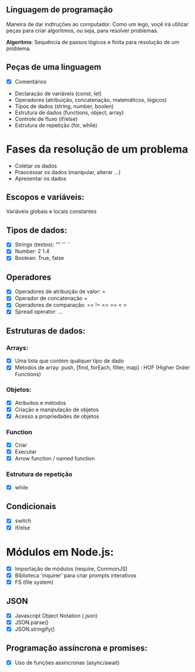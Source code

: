 ## Linguagem de programação

Maneira de dar indtruções ao computador.
Como um lego, voçê irá utilizar peças para criar algoritmos, ou seja, para resolver problemas.

**Algoritmo**: Sequência de passos lógicos e finita para resolução de um problema.

## Peças de uma linguagem

- [x] Comentários
- Declaração de variáveis (const, let)
- Operadores (atribuição, concatenação, matemáticos, lógicos)
- Tipos de dados (string, number, boolen)
- Estrutura de dados (functions, object, array)
- Controle de fluxo (if/else)
- Estrutura de repetição (for, while)

# Fases da resolução de um problema

- Coletar os dados
- Praocessar os dados (manipular, alterar ...)
- Apresentar os dados

## Escopos e variáveis:

Variáveis globais e locais
constantes

## Tipos de dados:

- [x] Strings (textos): "" '' ``
- [x] Number: 2 1.4
- [x] Boolean: True, false

## Operadores
- [x] Operadores de atribuição de valor: =
- [x] Operador de concatenação +
- [x] Operadores de comparação: == != <= >= < >
- [x] Spread operator: ...

## Estruturas de dados:

### Arrays:

- [x] Uma lista que contém qualquer tipo de dado
- [x] Métodos de array: push, [find, forEach, filter, map] : HOF (Higher Order Functions)

### Objetos:

- [x] Atribuitos e métodos
- [x] Criação e manipulação de objetos
- [x] Acesso a propriedades de objetos

### Function

- [x] Criar
- [x] Executar
- [x] Arrow function / named function

### Estrutura de repetição

- [x] while

## Condicionais

- [x] switch
- [x] if/else

# Módulos em Node.js:

- [x] Importação de módulos (require, CommonJS)
- [x] Biblioteca 'inquirer' para criar prompts interativos
- [x] FS (file system)

## JSON

- [x] Javascript Object Notation (.json)
- [x] JSON.parse()
- [x] JSON.stringify()

## Programação assíncrona e promises:

- [x] Uso de funções assíncronas (async/await)
